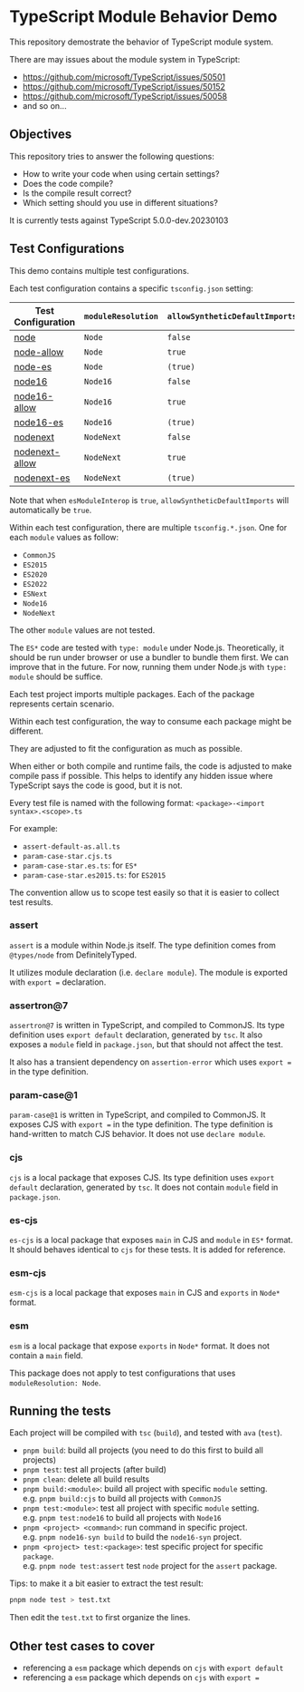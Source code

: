 # TypeScript Module Behavior Demo

This repository demostrate the behavior of TypeScript module system.

There are may issues about the module system in TypeScript:

- <https://github.com/microsoft/TypeScript/issues/50501>
- <https://github.com/microsoft/TypeScript/issues/50152>
- <https://github.com/microsoft/TypeScript/issues/50058>
- and so on...

## Objectives

This repository tries to answer the following questions:

- How to write your code when using certain settings?
- Does the code compile?
- Is the compile result correct?
- Which setting should you use in different situations?

It is currently tests against TypeScript 5.0.0-dev.20230103

## Test Configurations

This demo contains multiple test configurations.

Each test configuration contains a specific `tsconfig.json` setting:

| Test Configuration                           | `moduleResolution` | `allowSyntheticDefaultImports` | `esModuleInterop` |
| -------------------------------------------- | ------------------ | ------------------------------ | ----------------- |
| [node](./tests/node/README.md)                     | `Node`             | `false`                        | `false`           |
| [node-allow](./tests/node-allow/README.md)         | `Node`             | `true`                         | `false`           |
| [node-es](./tests/node-es/README.md)               | `Node`             | `(true)`                       | `true`            |
| [node16](./tests/node16/README.md)                 | `Node16`           | `false`                        | `false`           |
| [node16-allow](./tests/node16-allow/README.md)     | `Node16`           | `true`                         | `false`           |
| [node16-es](./tests/node16-es/README.md)           | `Node16`           | `(true)`                       | `true`            |
| [nodenext](./tests/nodenext/README.md)             | `NodeNext`         | `false`                        | `false`           |
| [nodenext-allow](./tests/nodenext-allow/README.md) | `NodeNext`         | `true`                         | `false`           |
| [nodenext-es](./tests/nodenext-es/README.md)       | `NodeNext`         | `(true)`                       | `true`            |

Note that when `esModuleInterop` is `true`, `allowSyntheticDefaultImports` will automatically be `true`.

Within each test configuration, there are multiple `tsconfig.*.json`. One for each `module` values as follow:

- `CommonJS`
- `ES2015`
- `ES2020`
- `ES2022`
- `ESNext`
- `Node16`
- `NodeNext`

The other `module` values are not tested.

The `ES*` code are tested with `type: module` under Node.js.
Theoretically, it should be run under browser or use a bundler to bundle them first.
We can improve that in the future.
For now, running them under Node.js with `type: module` should be suffice.

Each test project imports multiple packages.
Each of the package represents certain scenario.

Within each test configuration,
the way to consume each package might be different.

They are adjusted to fit the configuration as much as possible.

When either or both compile and runtime fails,
the code is adjusted to make compile pass if possible.
This helps to identify any hidden issue where TypeScript says the code is good,
but it is not.

Every test file is named with the following format: `<package>-<import syntax>.<scope>.ts`

For example:

- `assert-default-as.all.ts`
- `param-case-star.cjs.ts`
- `param-case-star.es.ts`: for `ES*`
- `param-case-star.es2015.ts`: for `ES2015`

The convention allow us to scope test easily so that it is easier to collect test results.

### assert

`assert` is a module within Node.js itself.
The type definition comes from `@types/node` from DefinitelyTyped.

It utilizes module declaration (i.e. `declare module`).
The module is exported with `export =` declaration.

### assertron@7

`assertron@7` is written in TypeScript, and compiled to CommonJS.
Its type definition uses `export default` declaration, generated by `tsc`.
It also exposes a `module` field in `package.json`, but that should not affect the test.

It also has a transient dependency on `assertion-error` which uses `export =` in the type definition.

### param-case@1

`param-case@1` is written in TypeScript, and compiled to CommonJS.
It exposes CJS with `export =` in the type definition.
The type definition is hand-written to match CJS behavior.
It does not use `declare module`.

### cjs

`cjs` is a local package that exposes CJS.
Its type definition uses `export default` declaration, generated by `tsc`.
It does not contain `module` field in `package.json`.

### es-cjs

`es-cjs` is a local package that exposes `main` in CJS and `module` in `ES*` format.
It should behaves identical to `cjs` for these tests.
It is added for reference.

### esm-cjs

`esm-cjs` is a local package that exposes `main` in CJS and `exports` in `Node*` format.

### esm

`esm` is a local package that expose `exports` in `Node*` format.
It does not contain a `main` field.

This package does not apply to test configurations that uses `moduleResolution: Node`.

## Running the tests

Each project will be compiled with `tsc` (`build`), and tested with `ava` (`test`).

- `pnpm build`: build all projects (you need to do this first to build all projects)
- `pnpm test`: test all projects (after build)
- `pnpm clean`: delete all build results
- `pnpm build:<module>`: build all project with specific `module` setting.\
  e.g. `pnpm build:cjs` to build all projects with `CommonJS`
- `pnpm test:<module>`: test all project with specific `module` setting.\
  e.g. `pnpm test:node16` to build all projects with `Node16`
- `pnpm <project> <command>`: run command in specific project.\
  e.g. `pnpm node16-syn build` to build the `node16-syn` project.
- `pnpm <project> test:<package>`: test specific project for specific `package`.\
  e.g. `pnpm node test:assert` test `node` project for the `assert` package.

Tips: to make it a bit easier to extract the test result:

```sh
pnpm node test > test.txt
```

Then edit the `test.txt` to first organize the lines.

## Other test cases to cover

- referencing a `esm` package which depends on `cjs` with `export default`
- referencing a `esm` package which depends on `cjs` with `export =`
